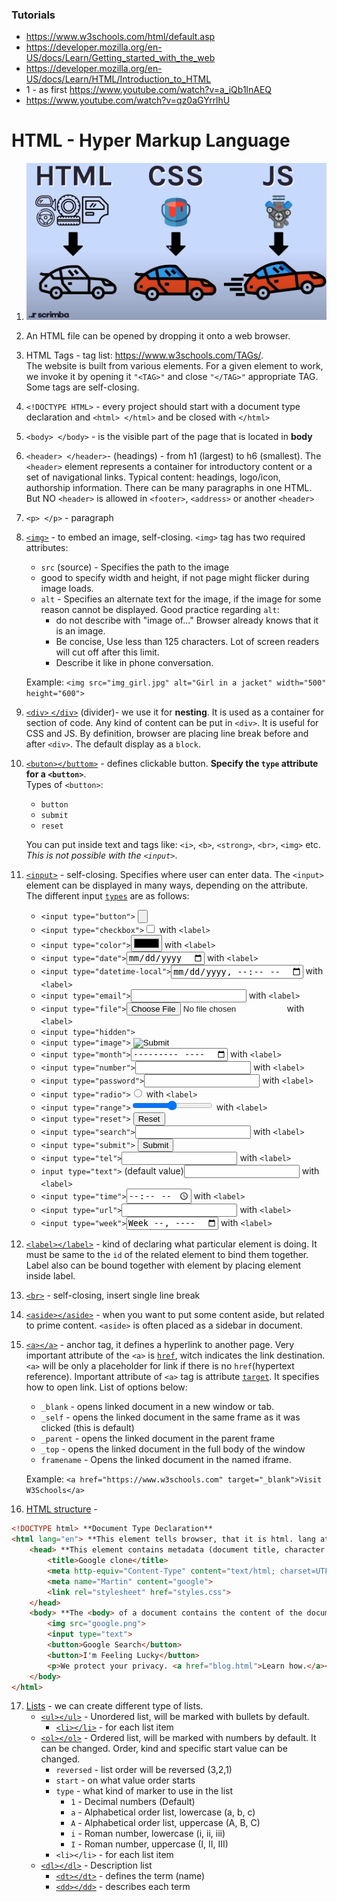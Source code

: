 ### Tutorials
+ https://www.w3schools.com/html/default.asp
+ https://developer.mozilla.org/en-US/docs/Learn/Getting_started_with_the_web
+ https://developer.mozilla.org/en-US/docs/Learn/HTML/Introduction_to_HTML
+ 1 - as first https://www.youtube.com/watch?v=a_iQb1lnAEQ
+ https://www.youtube.com/watch?v=qz0aGYrrlhU

# HTML - Hyper Markup Language
1. ![alt text](03.HTML/htmlCssJs.jpg)
2. An HTML file can be opened by dropping it onto a web browser.
3.  HTML Tags - tag list: https://www.w3schools.com/TAGs/.  
The website is built from various elements. For a given element to work, we invoke it by opening it `"<TAG>"` and close `"</TAG>"` appropriate TAG. Some tags are self-closing.
4. `<!DOCTYPE HTML>` - every project should start with a document type declaration and `<html> </html>` and be closed with `</html>`
5. `<body> </body>` - is the visible part of the page that is located in **body**
6. `<header> </header>`- (headings) - from h1 (largest) to h6 (smallest). The `<header>` element represents a container for introductory content or a set of navigational links. Typical content: headings, logo/icon, authorship information. There can be many paragraphs in one HTML. But NO `<header>` is allowed in `<footer>`, `<address>` or another `<header>`
7. `<p> </p>` - paragraph
8. [`<img>`](https://www.w3schools.com/TAGs/tag_img.asp) - to embed an image, self-closing. `<img>` tag has two required attributes:
    + `src` (source) - Specifies the path to the image
    + good to specify width and height, if not page might flicker during image loads.
    + `alt` - Specifies an alternate text for the image, if the image for some reason cannot be displayed. Good practice regarding `alt`:
        + do not describe with "image of..." Browser already knows that it is an image.
        + Be concise, Use less than 125 characters. Lot of screen readers will cut off after this limit.
        + Describe it like in phone conversation.     
    
    Example: `<img src="img_girl.jpg" alt="Girl in a jacket" width="500" height="600">`
9. [`<div>` `</div>`](https://www.w3schools.com/TAGs/tag_div.asp) (divider)- we use it for **nesting**. It is used as a container for section of code. Any kind of content can be put in `<div>`. It is useful for CSS and JS. By definition, browser are placing line break before and after `<div>`. The default display as a `block`. 
10. [`<buton></buttom>`](https://www.w3schools.com/TAGs/tag_button.asp) - defines clickable button.  **Specify the `type` attribute for a `<button>`**.  
Types of `<button>`:
    + `button`
    + `submit`
    + `reset`   
    
    You can put inside text and tags like: `<i>`, `<b>`, `<strong>`, `<br>`, `<img>` etc. *This is not possible with the `<input>`*.
11. [`<input>`](https://www.w3schools.com/TAGs/tag_input.asp) - self-closing. Specifies where user can enter data. The `<input>` element can be displayed in many ways, depending on the attribute.  
The different input [`types`](https://www.w3schools.com/TAGs/att_input_type.asp) are as follows:
    + `<input type="button">` <input type="button">
    + `<input type="checkbox">`<input type="checkbox"> with `<label>`
    + `<input type="color">`<input type="color"> with `<label>`
    + `<input type="date">`<input type="date"> with `<label>`
    + `<input type="datetime-local">`<input type="datetime-local"> with `<label>`
    + `<input type="email">`<input type="email"> with `<label>`
    + `<input type="file">`<input type="file"> with `<label>`
    + `<input type="hidden">` <input type="hidden">
    + `<input type="image">` <input type="image">
    + `<input type="month">`<input type="month"> with `<label>`
    + `<input type="number">`<input type="number"> with `<label>`
    + `<input type="password">`<input type="password"> with `<label>`
    + `<input type="radio">`<input type="radio"> with `<label>`
    + `<input type="range">`<input type="range"> with `<label>`
    + `<input type="reset">` <input type="reset">
    + `<input type="search">`<input type="search"> with `<label>`
    + `<input type="submit">` <input type="submit">
    + `<input type="tel">`<input type="tel"> with `<label>`
    + `input type="text">` (default value)<input type="text"> with `<label>`
    + `<input type="time">`<input type="time"> with `<label>`
    + `<input type="url">`<input type="url"> with `<label>`
    + `<input type="week">`<input type="week"> with `<label>`
12. [`<label></label>`](https://www.w3schools.com/TAGs/tag_label.asp) - kind of declaring what particular element is doing. It must be same to the `id` of the related element to bind them together. Label also can be bound together with element by placing element inside label. 
13. [`<br>`](https://www.w3schools.com/TAGs/tag_br.asp) - self-closing, insert single line break
14. [`<aside></aside>`](https://www.w3schools.com/TAGS/tag_aside.asp) - when you want to put some content aside, but related to prime content. `<aside>` is often placed as a sidebar in document.
15. [`<a></a>`](https://www.w3schools.com/TAGs/tag_a.asp) - anchor tag, it defines a hyperlink to another page. Very important attribute of the `<a>` is [`href`](https://www.w3schools.com/tags/att_a_href.asp), witch indicates the link destination. `<a>` will be only a placeholder for link if there is no `href`(hypertext reference). Important attribute of `<a>` tag is attribute [`target`](https://www.w3schools.com/tags/att_a_target.asp). It specifies how to open link. List of options below:
    + `_blank` - opens linked document in a new window or tab.
    + `_self` - opens the linked document in the same frame as it was clicked (this is default)
    + `_parent` - opens the linked document in the parent frame
    + `_top` - opens the linked document in the full body of the window
    + `framename` - Opens the linked document in the named iframe. 
    
    Example: `<a href="https://www.w3schools.com" target="_blank">Visit W3Schools</a>`
16. [HTML structure](https://www.w3docs.com/snippets/html/html5-page-structure.html) - 
``` html
<!DOCTYPE html> **Document Type Declaration**
<html lang="en"> **This element tells browser, that it is html. lang attribute is nowadays unnecessary**
    <head> **This element contains metadata (document title, character set, styles, links, scripts), specific information about the web page that is not displayed to the user**
        <title>Google clone</title>
        <meta http-equiv="Content-Type" content="text/html; charset=UTF-8"/>
        <meta name="Martin" content="google">
        <link rel="stylesheet" href="styles.css">
    </head>
    <body> **The <body> of a document contains the content of the document. The content may be presented by a user agent in different ways. E.g., the content can be text, images, links, colors, graphics, etc.**
        <img src="google.png">
        <input type="text">
        <button>Google Search</button>
        <button>I'm Feeling Lucky</button>
        <p>We protect your privacy. <a href="blog.html">Learn how.</a></p>
    </body>
</html>
```
17. [Lists](https://www.w3schools.com/HTML/html_lists.asp) - we can create different type of lists.
    + [`<ul></ul>`](https://www.w3schools.com/TAGs/tag_ul.asp) - Unordered list, will be marked with bullets by default.
        + [`<li></li>`](https://www.w3schools.com/TAGs/tag_li.asp) - for each list item
    + [`<ol></ol>`](https://www.w3schools.com/TAGs/tag_ol.asp) - Ordered list, will be marked with numbers by default. It can be changed. Order, kind and specific start value can be changed.
        + `reversed` - list order will be reversed (3,2,1)
        + `start` - on what value order starts
        + `type` - what kind of marker to use in the list
            + `1` - Decimal numbers (Default)
            + `a` - Alphabetical order list, lowercase (a, b, c)
            + `A` - Alphabetical order list, uppercase (A, B, C)
            + `i` - Roman number, lowercase (i, ii, iii)
            + `I` - Roman number, uppercase (I, II, III)
        + `<li></li>` - for each list item
    + [`<dl></dl>`](https://www.w3schools.com/TAGs/tag_dl.asp) - Description list
        + [`<dt></dt>`](https://www.w3schools.com/TAGs/tag_dt.asp) - defines the term (name)
        + [`<dd></dd>`](https://www.w3schools.com/TAGs/tag_dd.asp) - describes each term